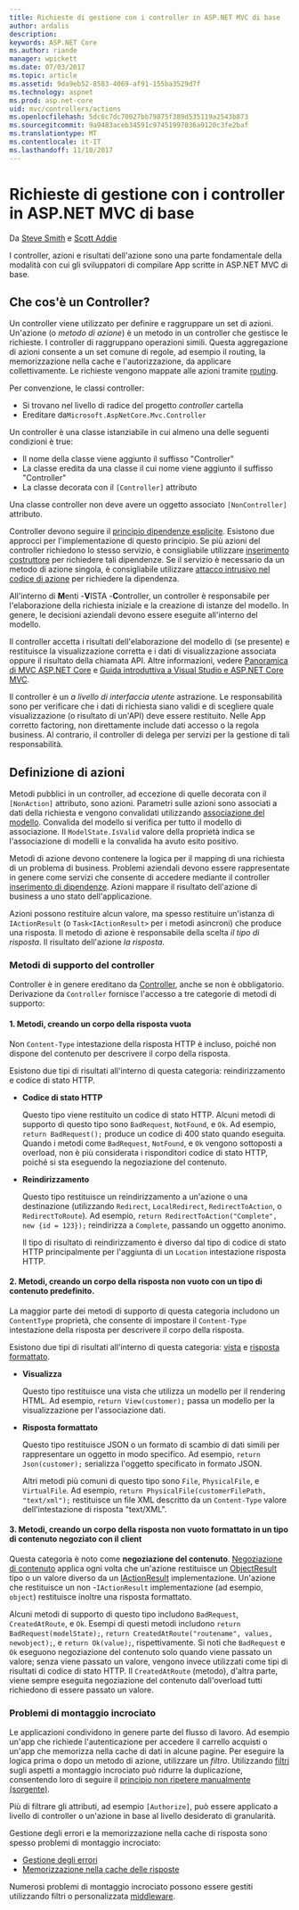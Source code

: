 ```yaml
---
title: Richieste di gestione con i controller in ASP.NET MVC di base
author: ardalis
description: 
keywords: ASP.NET Core
ms.author: riande
manager: wpickett
ms.date: 07/03/2017
ms.topic: article
ms.assetid: 9da9eb52-8583-4069-af91-155ba3529d7f
ms.technology: aspnet
ms.prod: asp.net-core
uid: mvc/controllers/actions
ms.openlocfilehash: 5dc6c7dc70027bb79875f389d535119a2543b873
ms.sourcegitcommit: 9a9483aceb34591c97451997036a9120c3fe2baf
ms.translationtype: MT
ms.contentlocale: it-IT
ms.lasthandoff: 11/10/2017
---
```

# <a name="handling-requests-with-controllers-in-aspnet-core-mvc"></a>Richieste di gestione con i controller in ASP.NET MVC di base

Da [Steve Smith](https://ardalis.com/) e [Scott Addie](https://github.com/scottaddie)

I controller, azioni e risultati dell'azione sono una parte fondamentale della modalità con cui gli sviluppatori di compilare App scritte in ASP.NET MVC di base.

## <a name="what-is-a-controller"></a>Che cos'è un Controller?

Un controller viene utilizzato per definire e raggruppare un set di azioni. Un'azione (o *metodo di azione*) è un metodo in un controller che gestisce le richieste. I controller di raggruppano operazioni simili. Questa aggregazione di azioni consente a un set comune di regole, ad esempio il routing, la memorizzazione nella cache e l'autorizzazione, da applicare collettivamente. Le richieste vengono mappate alle azioni tramite [routing](xref:mvc/controllers/routing).

Per convenzione, le classi controller:
* Si trovano nel livello di radice del progetto *controller* cartella
* Ereditare da`Microsoft.AspNetCore.Mvc.Controller`

Un controller è una classe istanziabile in cui almeno una delle seguenti condizioni è true:
* Il nome della classe viene aggiunto il suffisso "Controller"
* La classe eredita da una classe il cui nome viene aggiunto il suffisso "Controller"
* La classe decorata con il `[Controller]` attributo

Una classe controller non deve avere un oggetto associato `[NonController]` attributo.

Controller devono seguire il [principio dipendenze esplicite](http://deviq.com/explicit-dependencies-principle/). Esistono due approcci per l'implementazione di questo principio. Se più azioni del controller richiedono lo stesso servizio, è consigliabile utilizzare [inserimento costruttore](xref:mvc/controllers/dependency-injection#constructor-injection) per richiedere tali dipendenze. Se il servizio è necessario da un metodo di azione singola, è consigliabile utilizzare [attacco intrusivo nel codice di azione](xref:mvc/controllers/dependency-injection#action-injection-with-fromservices) per richiedere la dipendenza.

All'interno di **M**enti -**V**ISTA -**C**ontroller, un controller è responsabile per l'elaborazione della richiesta iniziale e la creazione di istanze del modello. In genere, le decisioni aziendali devono essere eseguite all'interno del modello.

Il controller accetta i risultati dell'elaborazione del modello di (se presente) e restituisce la visualizzazione corretta e i dati di visualizzazione associata oppure il risultato della chiamata API. Altre informazioni, vedere [Panoramica di MVC ASP.NET Core](xref:mvc/overview) e [Guida introduttiva a Visual Studio e ASP.NET Core MVC](xref:tutorials/first-mvc-app/start-mvc).

Il controller è un *a livello di interfaccia utente* astrazione. Le responsabilità sono per verificare che i dati di richiesta siano validi e di scegliere quale visualizzazione (o risultato di un'API) deve essere restituito. Nelle App corretto factoring, non direttamente include dati accesso o la regola business. Al contrario, il controller di delega per servizi per la gestione di tali responsabilità.

## <a name="defining-actions"></a>Definizione di azioni

Metodi pubblici in un controller, ad eccezione di quelle decorata con il `[NonAction]` attributo, sono azioni. Parametri sulle azioni sono associati a dati della richiesta e vengono convalidati utilizzando [associazione del modello](xref:mvc/models/model-binding). Convalida del modello si verifica per tutto il modello di associazione. Il `ModelState.IsValid` valore della proprietà indica se l'associazione di modelli e la convalida ha avuto esito positivo.

Metodi di azione devono contenere la logica per il mapping di una richiesta di un problema di business. Problemi aziendali devono essere rappresentate in genere come servizi che consente di accedere mediante il controller [inserimento di dipendenze](xref:mvc/controllers/dependency-injection). Azioni mappare il risultato dell'azione di business a uno stato dell'applicazione.

Azioni possono restituire alcun valore, ma spesso restituire un'istanza di `IActionResult` (o `Task<IActionResult>` per i metodi asincroni) che produce una risposta. Il metodo di azione è responsabile della scelta *il tipo di risposta*. Il risultato dell'azione *la risposta*.

### <a name="controller-helper-methods"></a>Metodi di supporto del controller

Controller è in genere ereditano da [Controller](https://docs.microsoft.com/aspnet/core/api/microsoft.aspnetcore.mvc.controller), anche se non è obbligatorio. Derivazione da `Controller` fornisce l'accesso a tre categorie di metodi di supporto:

#### <a name="1-methods-resulting-in-an-empty-response-body"></a>1. Metodi, creando un corpo della risposta vuota

Non `Content-Type` intestazione della risposta HTTP è incluso, poiché non dispone del contenuto per descrivere il corpo della risposta.

Esistono due tipi di risultati all'interno di questa categoria: reindirizzamento e codice di stato HTTP.

* **Codice di stato HTTP**

    Questo tipo viene restituito un codice di stato HTTP. Alcuni metodi di supporto di questo tipo sono `BadRequest`, `NotFound`, e `Ok`. Ad esempio, `return BadRequest();` produce un codice di 400 stato quando eseguita. Quando i metodi come `BadRequest`, `NotFound`, e `Ok` vengono sottoposti a overload, non è più considerata i risponditori codice di stato HTTP, poiché si sta eseguendo la negoziazione del contenuto.

* **Reindirizzamento**

    Questo tipo restituisce un reindirizzamento a un'azione o una destinazione (utilizzando `Redirect`, `LocalRedirect`, `RedirectToAction`, o `RedirectToRoute`). Ad esempio, `return RedirectToAction("Complete", new {id = 123});` reindirizza a `Complete`, passando un oggetto anonimo.

    Il tipo di risultato di reindirizzamento è diverso dal tipo di codice di stato HTTP principalmente per l'aggiunta di un `Location` intestazione risposta HTTP.

#### <a name="2-methods-resulting-in-a-non-empty-response-body-with-a-predefined-content-type"></a>2. Metodi, creando un corpo della risposta non vuoto con un tipo di contenuto predefinito.

La maggior parte dei metodi di supporto di questa categoria includono un `ContentType` proprietà, che consente di impostare il `Content-Type` intestazione della risposta per descrivere il corpo della risposta.

Esistono due tipi di risultati all'interno di questa categoria: [vista](xref:mvc/views/overview) e [risposta formattato](xref:mvc/models/formatting).

* **Visualizza**

    Questo tipo restituisce una vista che utilizza un modello per il rendering HTML. Ad esempio, `return View(customer);` passa un modello per la visualizzazione per l'associazione dati.

* **Risposta formattato**

    Questo tipo restituisce JSON o un formato di scambio di dati simili per rappresentare un oggetto in modo specifico. Ad esempio, `return Json(customer);` serializza l'oggetto specificato in formato JSON.
    
    Altri metodi più comuni di questo tipo sono `File`, `PhysicalFile`, e `VirtualFile`. Ad esempio, `return PhysicalFile(customerFilePath, "text/xml");` restituisce un file XML descritto da un `Content-Type` valore dell'intestazione di risposta "text/XML".

#### <a name="3-methods-resulting-in-a-non-empty-response-body-formatted-in-a-content-type-negotiated-with-the-client"></a>3. Metodi, creando un corpo della risposta non vuoto formattato in un tipo di contenuto negoziato con il client

Questa categoria è noto come **negoziazione del contenuto**. [Negoziazione di contenuto](xref:mvc/models/formatting#content-negotiation) applica ogni volta che un'azione restituisce un [ObjectResult](https://docs.microsoft.com/aspnet/core/api/microsoft.aspnetcore.mvc.objectresult) tipo o un valore diverso da un [IActionResult](https://docs.microsoft.com/aspnet/core/api/microsoft.aspnetcore.mvc.iactionresult) implementazione. Un'azione che restituisce un non -`IActionResult` implementazione (ad esempio, `object`) restituisce inoltre una risposta formattato.

Alcuni metodi di supporto di questo tipo includono `BadRequest`, `CreatedAtRoute`, e `Ok`. Esempi di questi metodi includono `return BadRequest(modelState);`, `return CreatedAtRoute("routename", values, newobject);`, e `return Ok(value);`, rispettivamente. Si noti che `BadRequest` e `Ok` eseguono negoziazione del contenuto solo quando viene passato un valore; senza viene passato un valore, vengono invece utilizzati come tipi di risultati di codice di stato HTTP. Il `CreatedAtRoute` (metodo), d'altra parte, viene sempre eseguita negoziazione del contenuto dall'overload tutti richiedono di essere passato un valore.

### <a name="cross-cutting-concerns"></a>Problemi di montaggio incrociato

Le applicazioni condividono in genere parte del flusso di lavoro. Ad esempio un'app che richiede l'autenticazione per accedere il carrello acquisti o un'app che memorizza nella cache di dati in alcune pagine. Per eseguire la logica prima o dopo un metodo di azione, utilizzare un *filtro*. Utilizzando [filtri](xref:mvc/controllers/filters) sugli aspetti a montaggio incrociato può ridurre la duplicazione, consentendo loro di seguire il [principio non ripetere manualmente (sorgente)](http://deviq.com/don-t-repeat-yourself/).

Più di filtrare gli attributi, ad esempio `[Authorize]`, può essere applicato a livello di controller o un'azione in base al livello desiderato di granularità.

Gestione degli errori e la memorizzazione nella cache di risposta sono spesso problemi di montaggio incrociato:
   * [Gestione degli errori](xref:mvc/controllers/filters#exception-filters)
   * [Memorizzazione nella cache delle risposte](xref:performance/caching/response)

Numerosi problemi di montaggio incrociato possono essere gestiti utilizzando filtri o personalizzata [middleware](xref:fundamentals/middleware).
